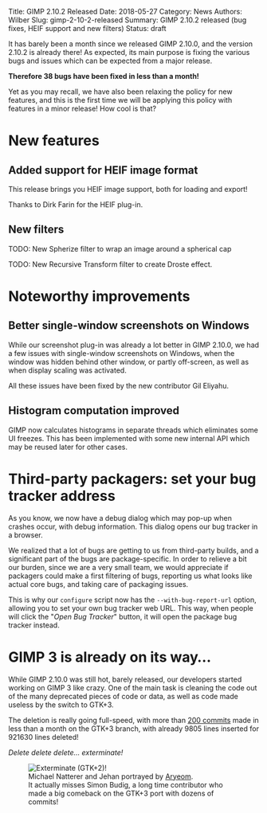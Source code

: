 Title: GIMP 2.10.2 Released
Date: 2018-05-27
Category: News
Authors: Wilber
Slug: gimp-2-10-2-released
Summary: GIMP 2.10.2 released (bug fixes, HEIF support and new filters)
Status: draft

It has barely been a month since we released GIMP 2.10.0, and the
version 2.10.2 is already there!
As expected, its main purpose is fixing the various bugs and issues
which can be expected from a major release.

**Therefore 38 bugs have been fixed in less than a month!**

Yet as you may recall, we have also been relaxing the policy for new
features, and this is the first time we will be applying this policy
with features in a minor release! How cool is that?

# New features
## Added support for HEIF image format

This release brings you HEIF image support, both for loading and export!

Thanks to Dirk Farin for the HEIF plug-in.

## New filters

TODO: New Spherize filter to wrap an image around a spherical cap

TODO: New Recursive Transform filter to create Droste effect.

# Noteworthy improvements
## Better single-window screenshots on Windows

While our screenshot plug-in was already a lot better in GIMP 2.10.0, we
had a few issues with single-window screenshots on Windows, when the
window was hidden behind other window, or partly off-screen, as well as
when display scaling was activated.

All these issues have been fixed by the new contributor Gil Eliyahu.

## Histogram computation improved

GIMP now calculates histograms in separate threads which eliminates some
UI freezes. This has been implemented with some new internal API which
may be reused later for other cases.

# Third-party packagers: set your bug tracker address

As you know, we now have a debug dialog which may pop-up when crashes
occur, with debug information. This dialog opens our bug tracker in a
browser.

We realized that a lot of bugs are getting to us from third-party
builds, and a significant part of the bugs are package-specific. In
order to relieve a bit our burden, since we are a very small team,
we would appreciate if packagers could make a first filtering of bugs,
reporting us what looks like actual core bugs, and taking care of
packaging issues.

This is why our `configure` script now has the `--with-bug-report-url`
option, allowing you to set your own bug tracker web URL. This way, when
people will click the "*Open Bug Tracker*" button, it will open the
package bug tracker instead.

# GIMP 3 is already on its way…

While GIMP 2.10.0 was still hot, barely released, our developers started
working on GIMP 3 like crazy. One of the main task is cleaning the code
out of the many deprecated pieces of code or data, as well as code made
useless by the switch to GTK+3.

The deletion is really going full-speed, with more than [200
commits](https://git.gnome.org/browse/gimp/log/?h=gtk3-port) made in
less than a month on the GTK+3 branch, with already 9805 lines inserted
for 921630 lines deleted!

*Delete delete delete… exterminate!*

<figure>
<img src="{attach}gimp-2-10-2-exterminate-bugs.png" alt="Exterminate (GTK+2)!">
<figcaption>
Michael Natterer and Jehan portrayed by <a href="http://film.zemarmot.net/">Aryeom</a>.
<br/>
It actually misses Simon Budig, a long time contributor who made a big
comeback on the GTK+3 port with dozens of commits!
</figcaption>
</figure>
